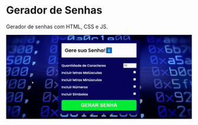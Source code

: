 # Gerador de Senhas
Gerador de senhas com HTML, CSS e JS. <br>

<p align="center">
    <img windth="470" src="img/gerador.gif"
</p>